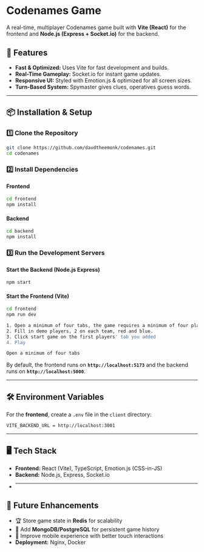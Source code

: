 # Codenames Game

A real-time, multiplayer Codenames game built with **Vite (React)** for the frontend and **Node.js (Express + Socket.io)** for the backend.

## 🚀 Features

- **Fast & Optimized:** Uses Vite for fast development and builds.
- **Real-Time Gameplay:** Socket.io for instant game updates.
- **Responsive UI:** Styled with Emotion.js & optimized for all screen sizes.
- **Turn-Based System:** Spymaster gives clues, operatives guess words.

---

## 📦 Installation & Setup

### **1️⃣ Clone the Repository**

```bash
git clone https://github.com/davdtheemonk/codenames.git
cd codenames
```

### **2️⃣ Install Dependencies**

#### Frontend

```bash
cd frontend
npm install
```

#### Backend

```bash
cd backend
npm install
```

### **3️⃣ Run the Development Servers**

#### Start the Backend (Node.js Express)

```bash
npm start
```

#### Start the Frontend (Vite)

```bash
cd frontend
npm run dev
```

```bash
1. Open a minimum of four tabs, the game requires a minimum of four player( 2 spymasters and 2 operatives)
2. Fill in demo players, 2 on each team, red and blue.
3. Click start game on the first players' tab you added
4. Play
```
```bash
Open a minimum of four tabs
```

By default, the frontend runs on **`http://localhost:5173`** and the backend runs on **`http://localhost:5000`**.

---

## 🛠 Environment Variables

For the **frontend**, create a `.env` file in the `client` directory:

```env
VITE_BACKEND_URL = http://localhost:3001
```

---

## 🖥️ Tech Stack

- **Frontend:** React (Vite), TypeScript, Emotion.js (CSS-in-JS)
- **Backend:** Node.js, Express, Socket.io
- ***

## 📌 Future Enhancements

- 🏆 Store game state in **Redis** for scalability
- 🔄 Add **MongoDB/PostgreSQL** for persistent game history
- 📱 Improve mobile experience with better touch interactions
- **Deployment:** Nginx, Docker
